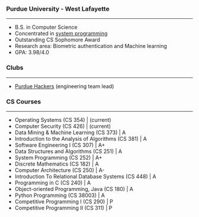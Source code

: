 ### Purdue University - West Lafayette

---

- B.S. in Computer Science
- Concentrated in [system programming](https://www.cs.purdue.edu/undergraduate/curriculum/track-ss-fall2023.html)
- Outstanding CS Sophomore Award
- Research area: Biometric authentication and Machine learning
- GPA: 3.98/4.0

### Clubs

---

- [Purdue Hackers](purduehackers.com/) (engineering team lead)

### CS Courses

---

- Operating Systems (CS 354) | (current)
- Computer Security (CS 426) | (current)
- Data Mining & Machine Learning (CS 373) | A
- Introduction to the Analysis of Algorithms (CS 381) | A
- Software Engineering I (CS 307) | A+
- Data Structures and Algorithms (CS 251) | A
- System Programming (CS 252) | A+
- Discrete Mathematics (CS 182) | A
- Computer Architecture (CS 250) | A-
- Introduction To Relational Database Systems (CS 448) | A
- Programming in C (CS 240) | A
- Object-oriented Programming, Java (CS 180) | A
- Python Programming (CS 38003) | A
- Competitive Programming I (CS 290) | P
- Competitive Programming II (CS 311) | P
